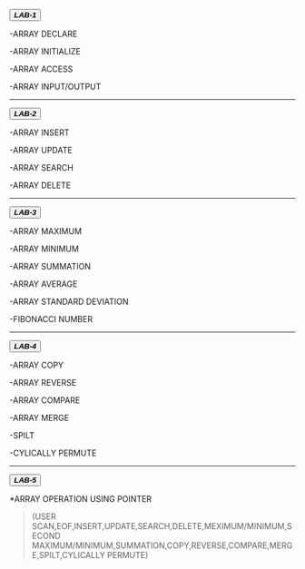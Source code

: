  <button class="button-save large">_**LAB-1**_</button>

-ARRAY DECLARE

-ARRAY INITIALIZE

-ARRAY ACCESS

-ARRAY INPUT/OUTPUT

---
 
 <button class="button-save large">_**LAB-2**_</button>

-ARRAY INSERT

-ARRAY UPDATE

-ARRAY SEARCH

-ARRAY DELETE

---

 <button class="button-save large">_**LAB-3**_</button>


-ARRAY MAXIMUM

-ARRAY MINIMUM

-ARRAY SUMMATION

-ARRAY AVERAGE

-ARRAY STANDARD DEVIATION

-FIBONACCI NUMBER

---

 <button class="button-save large">_**LAB-4**_</button>


-ARRAY COPY

-ARRAY REVERSE

-ARRAY COMPARE

-ARRAY MERGE

-SPILT

-CYLICALLY PERMUTE

---

 <button class="button-save large">_**LAB-5**_</button>


 *ARRAY OPERATION USING POINTER

>(USER SCAN,EOF,INSERT,UPDATE,SEARCH,DELETE,MEXIMUM/MINIMUM,SECOND MAXIMUM/MINIMUM,SUMMATION,COPY,REVERSE,COMPARE,MERGE,SPILT,CYLICALLY PERMUTE)







